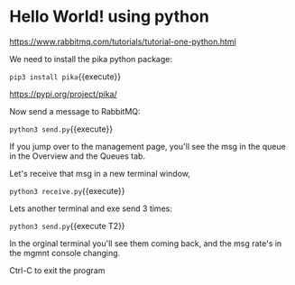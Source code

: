 # Hello World! using python

https://www.rabbitmq.com/tutorials/tutorial-one-python.html

We need to install the pika python package:

`pip3 install pika`{{execute}}

https://pypi.org/project/pika/


Now send a message to RabbitMQ:

`python3 send.py`{{execute}}

If you jump over to the management page, you'll see the msg in the queue in the Overview and the Queues tab.

Let's receive that msg in a new terminal window,

`python3 receive.py`{{execute}}

 Lets another terminal and exe send 3 times:

`python3 send.py`{{execute T2}}

In the orginal terminal you'll see them coming back, and the msg rate's in the mgmnt console changing.

Ctrl-C to exit the program


